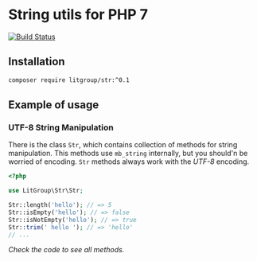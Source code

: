 # String utils for PHP 7

[![Build Status](https://travis-ci.org/LitGroup/str.php.svg?branch=master)](https://travis-ci.org/LitGroup/str.php)

## Installation

```bash
composer require litgroup/str:^0.1
```

## Example of usage

### UTF-8 String Manipulation

There is the class `Str`, which contains collection of methods for string
manipulation. This methods use `mb_string` internally, but you should'n
be worried of encoding. `Str` methods always work with the _UTF-8_ encoding.

```php
<?php

use LitGroup\Str\Str;

Str::length('hello'); // => 5
Str::isEmpty('hello'); // => false
Str::isNotEmpty('hello'); // => true
Str::trim(' hello '); // => 'hello'
// ...
```

_Check the code to see all methods._